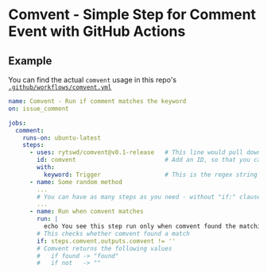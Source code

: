 # Comvent - Simple Step for Comment Event with GitHub Actions

## Example

You can find the actual `comvent` usage in this repo's [`.github/workflows/comvent.yml`](.github/workflows/comvent.yml)

```yaml
name: Comvent - Run if comment matches the keyword
on: issue_comment

jobs:
  comment:
    runs-on: ubuntu-latest
    steps:
      - uses: rytswd/comvent@v0.1-release   # This line would pull down the release version of comvent
        id: comvent                         # Add an ID, so that you can control your step later
        with:
          keyword: Trigger                  # This is the regex string to search in the comment
      - name: Some random method
        ...
        # You can have as many steps as you need - without "if:" clause, these will run unconditionally
        ...
      - name: Run when comvent matches
        run: |
          echo You see this step run only when comvent found the matching keyword in the comment event
        # This checks whether comvent found a match
        if: steps.comvent.outputs.comvent != ''
        # Comvent returns the following values
        #   if found -> "found"
        #   if not   -> ""
```
